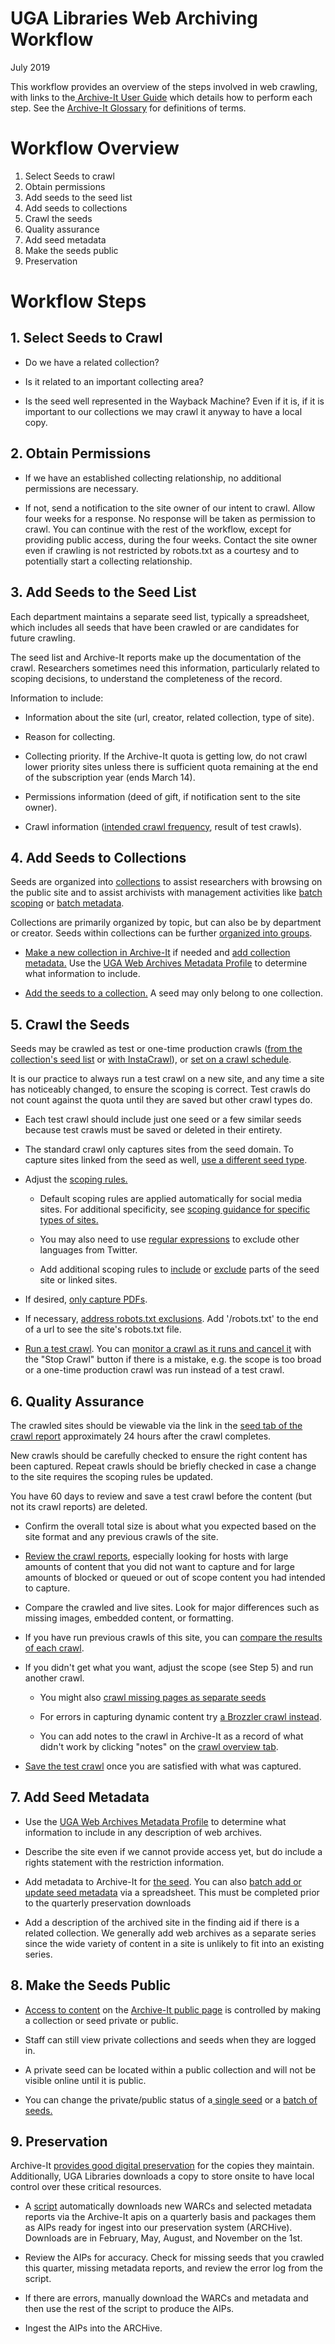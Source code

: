 UGA Libraries Web Archiving Workflow
====
July 2019

This workflow provides an overview of the steps involved in web crawling, with links to the[ Archive-It User Guide](https://support.archive-it.org/hc/en-us/categories/201179946-Archive-It-User-Guide) which details how to perform each step. See the [Archive-It Glossary](https://support.archive-it.org/hc/en-us/articles/208111686-Glossary-of-Archive-It-and-Web-Archiving-Terms) for definitions of terms.


# Workflow Overview

1. Select Seeds to crawl
2. Obtain permissions
3. Add seeds to the seed list
4. Add seeds to collections
5. Crawl the seeds
6. Quality assurance
7. Add seed metadata
8. Make the seeds public
9. Preservation

# Workflow Steps

## 1. Select Seeds to Crawl

*   Do we have a related collection?

*   Is it related to an important collecting area?

*   Is the seed well represented in the Wayback Machine? Even if it is, if it is important to our collections we may crawl it anyway to have a local copy.


## 2. Obtain Permissions

*   If we have an established collecting relationship, no additional permissions are necessary.

*   If not, send a notification to the site owner of our intent to crawl. Allow four weeks for a response. No response will be taken as permission to crawl. You can continue with the rest of the workflow, except for providing public access, during the four weeks. Contact the site owner even if crawling is not restricted by robots.txt as a courtesy and to potentially start a collecting relationship.


## 3. Add Seeds to the Seed List

Each department maintains a separate seed list, typically a spreadsheet, which includes all seeds that have been crawled or are candidates for future crawling.

The seed list and Archive-It reports make up the documentation of the crawl. Researchers sometimes need this information, particularly related to scoping decisions, to understand the completeness of the record.

Information to include:

*   Information about the site (url, creator, related collection, type of site).

*   Reason for collecting.

*   Collecting priority. If the Archive-It quota is getting low, do not crawl lower priority sites unless there is sufficient quota remaining at the end of the subscription year (ends March 14).

*   Permissions information (deed of gift, if notification sent to the site owner).

*   Crawl information ([intended crawl frequency](https://support.archive-it.org/hc/en-us/articles/208333013-Schedule-crawls#Howtoschedulecrawls-Howtoassignacrawlfrequencytoyourseed(s)), result of test crawls).


## 4. Add Seeds to Collections

Seeds are organized into [collections](https://support.archive-it.org/hc/en-us/articles/360000706843-How-seeds-documents-and-collections-work-together) to assist researchers with browsing on the public site and to assist archivists with management activities like [batch scoping](https://support.archive-it.org/hc/en-us/articles/360020571251-Adding-Seed-Level-Scoping-Rules-in-Bulk-) or [batch metadata](https://support.archive-it.org/hc/en-us/articles/208012996-How-to-upload-and-download-metadata).

Collections are primarily organized by topic, but can also be by department or creator. Seeds within collections can be further [organized into groups](https://support.archive-it.org/hc/en-us/articles/208332743-Organize-seeds-as-a-group-).

*   [Make a new collection in Archive-It](https://support.archive-it.org/hc/en-us/articles/207999936-Create-and-manage-a-collection) if needed and [add collection metadata.](https://support.archive-it.org/hc/en-us/articles/360014251692-Add-and-edit-collection-information) Use the [UGA Web Archives Metadata Profile](metadata_profile.md) to determine what information to include.

*   [Add the seeds to a collection.](https://support.archive-it.org/hc/en-us/articles/208331753-Select-Seed-URLs) A seed may only belong to one collection.


## 5. Crawl the Seeds

Seeds may be crawled as test or one-time production crawls ([from the collection's seed list](https://support.archive-it.org/hc/en-us/articles/208001026-Manually-start-test-and-one-time-crawls) or [with InstaCrawl](https://support.archive-it.org/hc/en-us/articles/360013680631-Crawl-new-seeds-immediately-with-InstaCrawl)), or [set on a crawl schedule](https://support.archive-it.org/hc/en-us/articles/208333013-Schedule-crawls).

It is our practice to always run a test crawl on a new site, and any time a site has noticeably changed, to ensure the scoping is correct. Test crawls do not count against the quota until they are saved but other crawl types do.

*   Each test crawl should include just one seed or a few similar seeds because test crawls must be saved or deleted in their entirety.

*   The standard crawl only captures sites from the seed domain. To capture sites linked from the seed as well, [use a different seed type](https://support.archive-it.org/hc/en-us/articles/208332843-Assign-and-edit-a-seed-type-).</span>

*   Adjust the [scoping rules.](https://support.archive-it.org/hc/en-us/articles/360015086931-Modify-your-collection-or-seed-scope)

    *   Default scoping rules are applied automatically for social media sites. For additional specificity, see [scoping guidance for specific types of sites.](https://support.archive-it.org/hc/en-us/articles/208001336-Scoping-guidance-for-specific-types-of-sites)

    *   You may also need to use [regular expressions](https://support.archive-it.org/hc/en-us/articles/208332963-Modify-crawl-scope-with-a-Regular-Expression) to exclude other languages from Twitter.

    *   Add additional scoping rules to [include](https://support.archive-it.org/hc/en-us/articles/208001106-Expand-the-scope-of-your-crawl) or [exclude](https://support.archive-it.org/hc/en-us/articles/208332933-Limit-your-crawl) parts of the seed site or linked sites.

*   If desired, [only capture PDFs](https://support.archive-it.org/hc/en-us/articles/208332953-Limit-your-crawl-to-archive-only-PDFs).

*   If necessary, [address robots.txt exclusions](https://support.archive-it.org/hc/en-us/articles/208001096-Avoid-robots-txt-exclusions). Add '/robots.txt' to the end of a url to see the site's robots.txt file.

*   [Run a test crawl](https://support.archive-it.org/hc/en-us/articles/208001226-Run-monitor-and-save-a-test-crawl). You can [monitor a crawl as  it runs and cancel it](https://support.archive-it.org/hc/en-us/articles/208332973-Monitor-crawls) with the "Stop Crawl" button if there is a mistake, e.g. the scope is too broad or a one-time production crawl was run instead of a test crawl.


## 6. Quality Assurance

The crawled sites should be viewable via the link in the [seed tab of the crawl report](https://support.archive-it.org/hc/en-us/articles/115001487123-How-can-I-view-my-test-crawl-results-in-Wayback-) approximately 24 hours after the crawl completes.

New crawls should be carefully checked to ensure the right content has been captured. Repeat crawls should be briefly checked in case a change to the site requires the scoping rules be updated.

You have 60 days to review and save a test crawl before the content (but not its crawl reports) are deleted.

*   Confirm the overall total size is about what you expected based on the site format and any previous crawls of the site.

*   [Review the crawl reports](https://support.archive-it.org/hc/en-us/articles/208002126-Reading-your-crawl-report), especially looking for hosts with large amounts of content that you did not want to capture and for large amounts of blocked or queued or out of scope content you had intended to capture.

*   Compare the crawled and live sites. Look for major differences such as missing images, embedded content, or formatting.

*   If you have run previous crawls of this site, you can [compare the results of each crawl](https://support.archive-it.org/hc/en-us/articles/208333933-Compare-two-separate-crawls-).

*   If you didn't get what you want, adjust the scope (see Step 5) and run another crawl.

    * You might also [crawl missing pages as separate seeds](https://support.archive-it.org/hc/en-us/articles/208333833-Quality-Assurance-Overview#Crawl)

    * For errors in capturing dynamic content try [a Brozzler crawl instead](https://support.archive-it.org/hc/en-us/articles/360000351986-How-and-when-to-use-Brozzler).

    * You can add notes to the crawl in Archive-It as a record of what didn't work by clicking "notes" on the [crawl overview tab](https://support.archive-it.org/hc/en-us/articles/208002126-How-to-read-your-crawl-s-report).

*   [Save the test crawl](https://support.archive-it.org/hc/en-us/articles/208001226-Run-monitor-and-save-a-test-crawl) once you are satisfied with what was captured.


## 7. Add Seed Metadata

*   Use the [UGA Web Archives Metadata Profile](metadata_profile.md) to determine what information to include in any description of web archives.

*   Describe the site even if we cannot provide access yet, but do include a rights statement with the restriction information.

*   Add metadata to Archive-It for [the seed](https://support.archive-it.org/hc/en-us/articles/360014464192-Add-and-Edit-Seed-Level-Metadata-). You can also [batch add or update seed metadata](https://support.archive-it.org/hc/en-us/articles/208012996-Upload-and-download-metadata) via a spreadsheet. This must be completed prior to the quarterly preservation downloads

*   Add a description of the archived site in the finding aid if there is a related collection. We generally add web archives as a separate series since the wide variety of content in a site is unlikely to fit into an existing series.


## 8. Make the Seeds Public

*   [Access to content](https://support.archive-it.org/hc/en-us/articles/208334003-Controlling-access-to-your-web-archives-) on the [Archive-It public page](https://support.archive-it.org/hc/en-us/articles/208002196-Browse-and-search-on-archive-it-org) is controlled by making a collection or seed private or public.

*   Staff can still view private collections and seeds when they are logged in.

*   A private seed can be located within a public collection and will not be visible online until it is public.

*   You can change the private/public status of a[ single seed](https://support.archive-it.org/hc/en-us/articles/208334003-Controlling-access-to-your-web-archives-#Howtorestrictaccesstoyourwebarchives-Howtomakeaspecificseedwithinyourcollectionprivateorpublic) or a [batch of seeds.](https://support.archive-it.org/hc/en-us/articles/208334003-Controlling-access-to-your-web-archives-#Howtorestrictaccesstoyourwebarchives-Howtomakemultipleseedswithinyourcollectionprivateorpublic)


## 9. Preservation

Archive-It [provides good digital preservation](https://support.archive-it.org/hc/en-us/articles/208117536-Archive-It-Storage-and-Preservation-Policy) for the copies they maintain. Additionally, UGA Libraries downloads a copy to store onsite to have local control over these critical resources.

*   A [script](https://github.com/uga-libraries/web-aip) automatically downloads new WARCs and selected metadata reports via the Archive-It apis on a quarterly basis and packages them as AIPs ready for ingest into our preservation system (ARCHive). Downloads are in February, May, August, and November on the 1st.

*   Review the AIPs for accuracy. Check for missing seeds that you crawled this quarter, missing metadata reports, and review the error log from the script.

*   If there are errors, manually download the WARCs and metadata and then use the rest of the script to produce the AIPs.

*   Ingest the AIPs into the ARCHive.


<!-- Docs to Markdown version 1.0β19 -->
